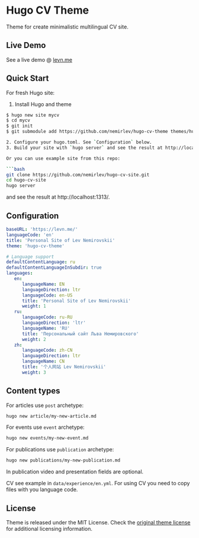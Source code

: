 # Hugo CV Theme

Theme for create minimalistic multilingual CV site.

## Live Demo

See a live demo @ [levn.me](https://levn.me/)

## Quick Start

For fresh Hugo site:

1. Install Hugo and theme
```bash
$ hugo new site mycv
$ cd mycv
$ git init
$ git submodule add https://github.com/nemirlev/hugo-cv-theme themes/hugo-cv-theme

2. Configure your hugo.toml. See `Configuration` below.
3. Build your site with `hugo server` and see the result at http://localhost:1313/.

Or you can use example site from this repo:

```bash
git clone https://github.com/nemirlev/hugo-cv-site.git
cd hugo-cv-site
hugo server
```

and see the result at http://localhost:1313/.

## Configuration

```yml
baseURL: 'https://levn.me/'
languageCode: 'en'
title: 'Personal Site of Lev Nemirovskii'
theme: 'hugo-cv-theme'

# Language support
defaultContentLanguage: ru
defaultContentLanguageInSubdir: true
languages:
   en:
      languageName: EN
      languageDirection: ltr
      languageCode: en-US
      title: 'Personal Site of Lev Nemirovskii'
      weight: 1
   ru:
      languageCode: ru-RU
      languageDirection: 'ltr'
      languageName: 'RU'
      title: 'Персональный сайт Льва Немировского'
      weight: 2
   zh:
      languageCode: zh-CN
      languageDirection: ltr
      languageName: CN
      title: '个人网站 Lev Nemirovskii'
      weight: 3
```

## Content types

For articles use `post` archetype:

```bash
hugo new article/my-new-article.md
```

For events use `event` archetype:

```bash
hugo new events/my-new-event.md
```

For publications use `publication` archetype:

```bash
hugo new publications/my-new-publication.md
```

In publication video and presentation fields are optional.

CV see example in `data/experience/en.yml`. For using CV you need to copy files with you language code.

## License

Theme is released under the MIT License. Check the [original theme license](LICENSE) for additional licensing information.